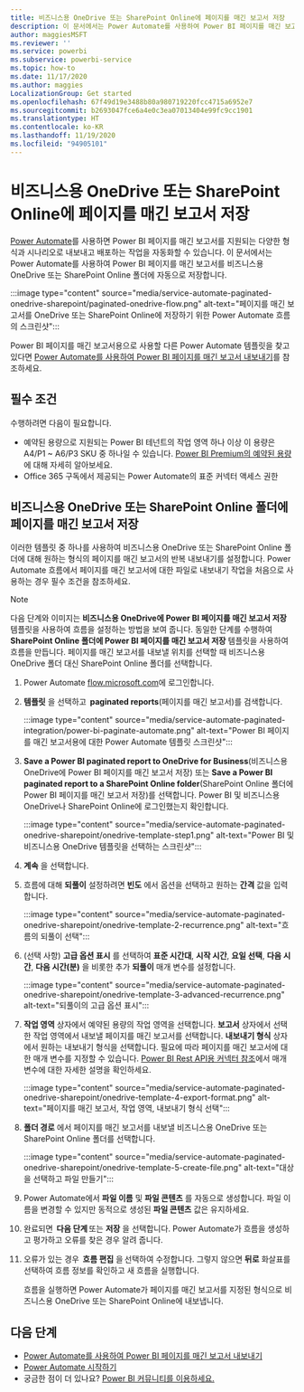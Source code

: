 ```yaml
---
title: 비즈니스용 OneDrive 또는 SharePoint Online에 페이지를 매긴 보고서 저장
description: 이 문서에서는 Power Automate를 사용하여 Power BI 페이지를 매긴 보고서를 비즈니스용 OneDrive 또는 SharePoint Online 폴더에 자동으로 저장합니다.
author: maggiesMSFT
ms.reviewer: ''
ms.service: powerbi
ms.subservice: powerbi-service
ms.topic: how-to
ms.date: 11/17/2020
ms.author: maggies
LocalizationGroup: Get started
ms.openlocfilehash: 67f49d19e3488b80a980719220fcc4715a6952e7
ms.sourcegitcommit: b2693047fce6a4e0c3ea07013404e99fc9cc1901
ms.translationtype: HT
ms.contentlocale: ko-KR
ms.lasthandoff: 11/19/2020
ms.locfileid: "94905101"
---
```

# <a name="save-a-paginated-report-to-onedrive-for-business-or-sharepoint-online"></a>비즈니스용 OneDrive 또는 SharePoint Online에 페이지를 매긴 보고서 저장

[Power Automate](/power-automate/getting-started)를 사용하면 Power BI 페이지를 매긴 보고서를 지원되는 다양한 형식과 시나리오로 내보내고 배포하는 작업을 자동화할 수 있습니다. 이 문서에서는 Power Automate를 사용하여 Power BI 페이지를 매긴 보고서를 비즈니스용 OneDrive 또는 SharePoint Online 폴더에 자동으로 저장합니다.

:::image type="content" source="media/service-automate-paginated-onedrive-sharepoint/paginated-onedrive-flow.png" alt-text="페이지를 매긴 보고서를 OneDrive 또는 SharePoint Online에 저장하기 위한 Power Automate 흐름의 스크린샷":::

Power BI 페이지를 매긴 보고서용으로 사용할 다른 Power Automate 템플릿을 찾고 있다면 [Power Automate를 사용하여 Power BI 페이지를 매긴 보고서 내보내기](service-automate-paginated-integration.md)를 참조하세요. 

## <a name="prerequisites"></a>필수 조건  

수행하려면 다음이 필요합니다.

- 예약된 용량으로 지원되는 Power BI 테넌트의 작업 영역 하나 이상 이 용량은 A4/P1 ~ A6/P3 SKU 중 하나일 수 있습니다. [Power BI Premium의 예약된 용량](../admin/service-premium-what-is.md)에 대해 자세히 알아보세요.
- Office 365 구독에서 제공되는 Power Automate의 표준 커넥터 액세스 권한

## <a name="save-a-paginated-report-to-onedrive-for-business-or-a-sharepoint-online-folder"></a>비즈니스용 OneDrive 또는 SharePoint Online 폴더에 페이지를 매긴 보고서 저장 

이러한 템플릿 중 하나를 사용하여 비즈니스용 OneDrive 또는 SharePoint Online 폴더에 대해 원하는 형식의 페이지를 매긴 보고서의 반복 내보내기를 설정합니다. Power Automate 흐름에서 페이지를 매긴 보고서에 대한 파일로 내보내기 작업을 처음으로 사용하는 경우 필수 조건을 참조하세요. 

> [!NOTE]
> 다음 단계와 이미지는 **비즈니스용 OneDrive에 Power BI 페이지를 매긴 보고서 저장** 템플릿을 사용하여 흐름을 설정하는 방법을 보여 줍니다. 동일한 단계를 수행하여 **SharePoint Online 폴더에 Power BI 페이지를 매긴 보고서 저장** 템플릿을 사용하여 흐름을 만듭니다. 페이지를 매긴 보고서를 내보낼 위치를 선택할 때 비즈니스용 OneDrive 폴더 대신 SharePoint Online 폴더를 선택합니다. 

1. Power Automate [flow.microsoft.com](https://flow.microsoft.com/)에 로그인합니다. 
1. **템플릿** 을 선택하고  **paginated reports**(페이지를 매긴 보고서)를 검색합니다. 

    :::image type="content" source="media/service-automate-paginated-integration/power-bi-paginate-automate.png" alt-text="Power BI 페이지를 매긴 보고서용에 대한 Power Automate 템플릿 스크린샷":::

1. **Save a Power BI paginated report to OneDrive for Business**(비즈니스용 OneDrive에 Power BI 페이지를 매긴 보고서 저장) 또는 **Save a Power BI paginated report to a SharePoint Online folder**(SharePoint Online 폴더에 Power BI 페이지를 매긴 보고서 저장)를 선택합니다. Power BI 및 비즈니스용 OneDrive나 SharePoint Online에 로그인했는지 확인합니다.

    :::image type="content" source="media/service-automate-paginated-onedrive-sharepoint/onedrive-template-step1.png" alt-text="Power BI 및 비즈니스용 OneDrive 템플릿을 선택하는 스크린샷":::
1. **계속** 을 선택합니다.  


1. 흐름에 대해 **되풀이** 설정하려면 **빈도** 에서 옵션을 선택하고 원하는 **간격** 값을 입력합니다.

    :::image type="content" source="media/service-automate-paginated-onedrive-sharepoint/onedrive-template-2-recurrence.png" alt-text="흐름의 되풀이 선택":::

1. (선택 사항) **고급 옵션 표시** 를 선택하여 **표준 시간대**, **시작 시간**, **요일 선택**, **다음 시간**, **다음 시간(분)** 을 비롯한 추가 **되풀이** 매개 변수를 설정합니다.  

    :::image type="content" source="media/service-automate-paginated-onedrive-sharepoint/onedrive-template-3-advanced-recurrence.png" alt-text="되풀이의 고급 옵션 표시":::

1. **작업 영역** 상자에서 예약된 용량의 작업 영역을 선택합니다. **보고서** 상자에서 선택한 작업 영역에서 내보낼 페이지를 매긴 보고서를 선택합니다. **내보내기 형식** 상자에서 원하는 내보내기 형식을 선택합니다. 필요에 따라 페이지를 매긴 보고서에 대한 매개 변수를 지정할 수 있습니다. [Power BI Rest API용 커넥터 참조](/connectors/powerbi/#export-to-file-for-paginated-reports)에서 매개 변수에 대한 자세한 설명을 확인하세요.  

    :::image type="content" source="media/service-automate-paginated-onedrive-sharepoint/onedrive-template-4-export-format.png" alt-text="페이지를 매긴 보고서, 작업 영역, 내보내기 형식 선택":::

1. **폴더 경로** 에서 페이지를 매긴 보고서를 내보낼 비즈니스용 OneDrive 또는 SharePoint Online 폴더를 선택합니다.

    :::image type="content" source="media/service-automate-paginated-onedrive-sharepoint/onedrive-template-5-create-file.png" alt-text="대상을 선택하고 파일 만들기":::

1. Power Automate에서 **파일 이름** 및 **파일 콘텐츠** 를 자동으로 생성합니다. 파일 이름을 변경할 수 있지만 동적으로 생성된 **파일 콘텐츠** 값은 유지하세요. 

1. 완료되면  **다음 단계** 또는 **저장** 을 선택합니다. Power Automate가 흐름을 생성하고 평가하고 오류를 찾은 경우 알려 줍니다. 

1. 오류가 있는 경우  **흐름 편집** 을 선택하여 수정합니다. 그렇지 않으면 **뒤로** 화살표를 선택하여 흐름 정보를 확인하고 새 흐름을 실행합니다. 

    흐름을 실행하면 Power Automate가 페이지를 매긴 보고서를 지정된 형식으로 비즈니스용 OneDrive 또는 SharePoint Online에 내보냅니다.  

## <a name="next-steps"></a>다음 단계

- [Power Automate를 사용하여 Power BI 페이지를 매긴 보고서 내보내기](service-automate-paginated-integration.md)
- [Power Automate 시작하기](/power-automate/getting-started/)
- 궁금한 점이 더 있나요? [Power BI 커뮤니티를 이용하세요.](https://community.powerbi.com/)

